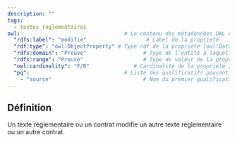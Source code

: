 ```yaml
---
description: ""
tags:
  - textes réglementaires
owl:                                 # Le contenu des métadonnées OWL est utilisé par la balise <OntologyTable>
  "rdfs:label": "modifie"                   # Label de la propriété
  "rdf:type": "owl:ObjectProperty" # Type rdf de la propriété [owl:DatatypeProperty ou owl:ObjectProperty]
  "rdfs:domain": "Preuve"                  # Type de l'entité à laquelle cette propriété est ratachée
  "rdfs:range": "Preuve"                   # Type de valeur de la propriété [type xsd ou nom de l'entité]
  "owl:cardinality": "F/R"              # Cardinalité de la propriété [F/R, F/NR , O/R, O/NR]
  "pq":                              # Liste des qualificatifs pouvant être utilisés pour la propriété
    - "source"                             # Nom du premier qualificatif
---
```


<OntologyTable frontMatter={frontMatter}/>

## Définition

Un texte réglementaire ou un contrat modifie un autre texte réglementaire ou un autre contrat.
